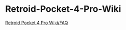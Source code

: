 # Retroid-Pocket-4-Pro-Wiki

[Retroid Pocket 4 Pro Wiki/FAQ](https://github.com/Jetup13/Retroid-Pocket-4-Pro-Wiki/wiki)
